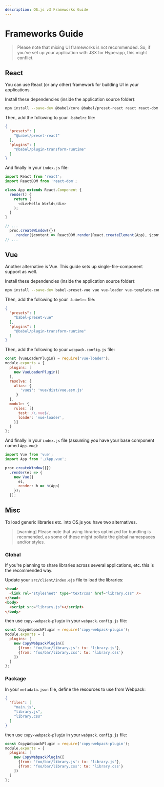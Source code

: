 ```yaml
---
description: OS.js v3 Frameworks Guide
---
```


# Frameworks Guide

> Please note that mixing UI frameworks is not recommended. So, if you've set up your application with JSX for Hyperapp, this might conflict.

## React

You can use React (or any other) framework for building UI in your applications.

Install these dependencies (inside the application source folder):

```bash
npm install --save-dev @babel/core @babel/preset-react react react-dom
```

Then, add the following to your `.babelrc` file:

```json
{
  "presets": [
    "@babel/preset-react"
  ],
  "plugins": [
    "@babel/plugin-transform-runtime"
  ]
}
```

And finally in your `index.js` file:

```javascript
import React from 'react';
import ReactDOM from 'react-dom';

class App extends React.Component {
  render() {
    return (
      <div>Hello World</div>
    );
  }
}

// ...
  proc.createWindow({})
    .render($content => ReactDOM.render(React.createElement(App), $content));
// ...
```

## Vue

Another alternative is Vue. This guide sets up single-file-component support as well.

Install these dependencies (inside the application source folder):

```bash
npm install --save-dev babel-preset-vue vue vue-loader vue-template-compiler webpack
```

Then, add the following to your `.babelrc` file:

```json
{
  "presets": [
    "babel-preset-vue"
  ],
  "plugins": [
    "@babel/plugin-transform-runtime"
  ]
}
```

Then, add the following to your `webpack.config.js` file:

```javascript
const {VueLoaderPlugin} = require('vue-loader');
module.exports = {
  plugins: [
    new VueLoaderPlugin()
  ],
  resolve: {
    alias: {
       'vue$': 'vue/dist/vue.esm.js'
     }
  },
  module: {
    rules: [{
      test: /\.vue$/,
      loader: 'vue-loader',
    }]
  }
};
```

And finally in your `index.js` file (assuming you have your base component named `App.vue`):

```javascript
import Vue from 'vue';
import App from './App.vue';

proc.createWindow({})
  .render(el => {
    new Vue({
      el,
      render: h => h(App)
    });
  });
```

## Misc

To load generic libraries etc. into OS.js you have two alternatives.

> [warning] Please note that using libraries optimized for bundling is recomended, as some of these might pollute the global namespaces and/or styles.

### Global

If you're planning to share libraries across several applications, etc. this is the recommended way.

Update your `src/client/index.ejs` file to load the libraries:

```html
<head>
  <link rel="stylesheet" type="text/css" href="library.css" />
</head>
<body>
  <script src="library.js"></script>
</body>
```

then use `copy-webpack-plugin` in your `webpack.config.js` file:

```javascript
const CopyWebpackPlugin = require('copy-webpack-plugin');
module.exports = {
  plugins: [
    new CopyWebpackPlugin([
      {from: 'foo/bar/library.js': to: 'library.js'},
      {from: 'foo/bar/library.css': to: 'library.css'}
    ])
  ]
};
```

### Package

In your `metadata.json` file, define the resources to use from Webpack:

```json
{
  "files": [
    "main.js",
    "library.js",
    "library.css"
  ]
}
```

then use `copy-webpack-plugin` in your `webpack.config.js` file:

```javascript
const CopyWebpackPlugin = require('copy-webpack-plugin');
module.exports = {
  plugins: [
    new CopyWebpackPlugin([
      {from: 'foo/bar/library.js': to: 'library.js'},
      {from: 'foo/bar/library.css': to: 'library.css'}
    ])
  ]
};
```
